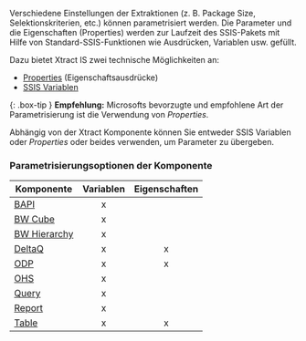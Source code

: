 Verschiedene Einstellungen der Extraktionen (z. B. Package Size, Selektionskriterien, etc.) können parametrisiert werden.
Die Parameter und die Eigenschaften (Properties) werden zur Laufzeit des SSIS-Pakets mit Hilfe von Standard-SSIS-Funktionen wie Ausdrücken, Variablen usw. gefüllt. 

Dazu bietet Xtract IS zwei technische Möglichkeiten an:
- [Properties](./parametrisierung-properties) (Eigenschaftsausdrücke)
- [SSIS Variablen](./parametrisierung-variablen)

{: .box-tip }
**Empfehlung:** Microsofts bevorzugte und empfohlene Art der Parametrisierung ist die Verwendung von *Properties*. 

Abhängig von der Xtract Komponente können Sie entweder SSIS Variablen oder *Properties* oder beides verwenden, um Parameter zu übergeben.

### Parametrisierungsoptionen der Komponente 

| Komponente   | Variablen | Eigenschaften |
|-------------|:-----:|:----:|
| [BAPI](../xtract-is-bapi/parametrisierung)        |   x    |      | 
| [BW Cube](../bw-cube/parametrisierung)     |   x    |      | 
| [BW Hierarchy](../hierarchy/parametrisierung)|    x   |      |
| [DeltaQ](../xtract-is-deltaq/parametrisierung)      | x      |  x    |
| [ODP](../odp/odp-parametrisierung)         |   x    |   x   |
| [OHS](../open-hub-service/parametrisierung)         |     x  |      |
|[Query](../query/parametrisierung)       |   x    |      |
| [Report](../report/parametrisierung) |    x   |      | 
| [Table](../xtract-is-table/table-parametrisierung)       | x      |  x    |
